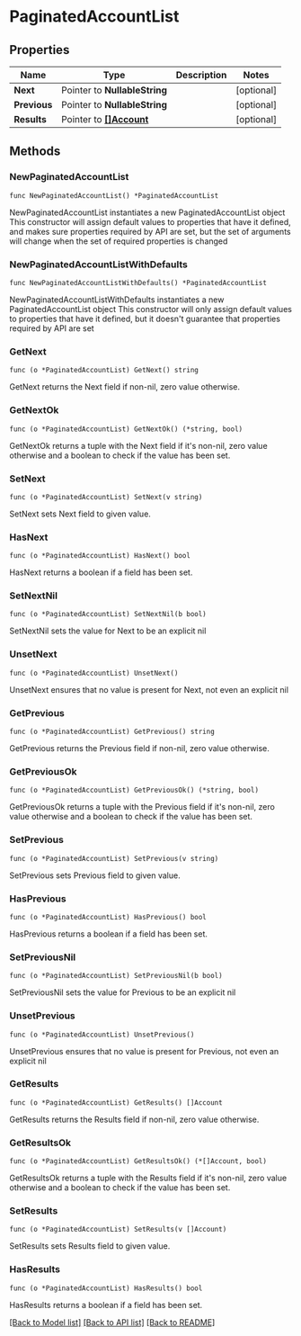 # PaginatedAccountList

## Properties

Name | Type | Description | Notes
------------ | ------------- | ------------- | -------------
**Next** | Pointer to **NullableString** |  | [optional] 
**Previous** | Pointer to **NullableString** |  | [optional] 
**Results** | Pointer to [**[]Account**](Account.md) |  | [optional] 

## Methods

### NewPaginatedAccountList

`func NewPaginatedAccountList() *PaginatedAccountList`

NewPaginatedAccountList instantiates a new PaginatedAccountList object
This constructor will assign default values to properties that have it defined,
and makes sure properties required by API are set, but the set of arguments
will change when the set of required properties is changed

### NewPaginatedAccountListWithDefaults

`func NewPaginatedAccountListWithDefaults() *PaginatedAccountList`

NewPaginatedAccountListWithDefaults instantiates a new PaginatedAccountList object
This constructor will only assign default values to properties that have it defined,
but it doesn't guarantee that properties required by API are set

### GetNext

`func (o *PaginatedAccountList) GetNext() string`

GetNext returns the Next field if non-nil, zero value otherwise.

### GetNextOk

`func (o *PaginatedAccountList) GetNextOk() (*string, bool)`

GetNextOk returns a tuple with the Next field if it's non-nil, zero value otherwise
and a boolean to check if the value has been set.

### SetNext

`func (o *PaginatedAccountList) SetNext(v string)`

SetNext sets Next field to given value.

### HasNext

`func (o *PaginatedAccountList) HasNext() bool`

HasNext returns a boolean if a field has been set.

### SetNextNil

`func (o *PaginatedAccountList) SetNextNil(b bool)`

 SetNextNil sets the value for Next to be an explicit nil

### UnsetNext
`func (o *PaginatedAccountList) UnsetNext()`

UnsetNext ensures that no value is present for Next, not even an explicit nil
### GetPrevious

`func (o *PaginatedAccountList) GetPrevious() string`

GetPrevious returns the Previous field if non-nil, zero value otherwise.

### GetPreviousOk

`func (o *PaginatedAccountList) GetPreviousOk() (*string, bool)`

GetPreviousOk returns a tuple with the Previous field if it's non-nil, zero value otherwise
and a boolean to check if the value has been set.

### SetPrevious

`func (o *PaginatedAccountList) SetPrevious(v string)`

SetPrevious sets Previous field to given value.

### HasPrevious

`func (o *PaginatedAccountList) HasPrevious() bool`

HasPrevious returns a boolean if a field has been set.

### SetPreviousNil

`func (o *PaginatedAccountList) SetPreviousNil(b bool)`

 SetPreviousNil sets the value for Previous to be an explicit nil

### UnsetPrevious
`func (o *PaginatedAccountList) UnsetPrevious()`

UnsetPrevious ensures that no value is present for Previous, not even an explicit nil
### GetResults

`func (o *PaginatedAccountList) GetResults() []Account`

GetResults returns the Results field if non-nil, zero value otherwise.

### GetResultsOk

`func (o *PaginatedAccountList) GetResultsOk() (*[]Account, bool)`

GetResultsOk returns a tuple with the Results field if it's non-nil, zero value otherwise
and a boolean to check if the value has been set.

### SetResults

`func (o *PaginatedAccountList) SetResults(v []Account)`

SetResults sets Results field to given value.

### HasResults

`func (o *PaginatedAccountList) HasResults() bool`

HasResults returns a boolean if a field has been set.


[[Back to Model list]](../README.md#documentation-for-models) [[Back to API list]](../README.md#documentation-for-api-endpoints) [[Back to README]](../README.md)


